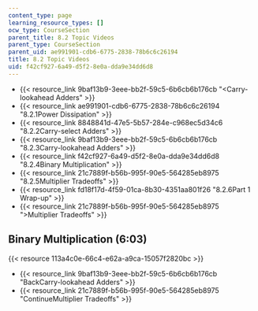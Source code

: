 ```yaml
---
content_type: page
learning_resource_types: []
ocw_type: CourseSection
parent_title: 8.2 Topic Videos
parent_type: CourseSection
parent_uid: ae991901-cdb6-6775-2838-78b6c6c26194
title: 8.2 Topic Videos
uid: f42cf927-6a49-d5f2-8e0a-dda9e34dd6d8
---
```


*   {{< resource_link 9baf13b9-3eee-bb2f-59c5-6b6cb6b176cb "\<Carry-lookahead Adders" >}}
*   {{< resource_link ae991901-cdb6-6775-2838-78b6c6c26194 "8.2.1Power Dissipation" >}}
*   {{< resource_link 8848841d-47e5-5b57-284e-c968ec5d34c6 "8.2.2Carry-select Adders" >}}
*   {{< resource_link 9baf13b9-3eee-bb2f-59c5-6b6cb6b176cb "8.2.3Carry-lookahead Adders" >}}
*   {{< resource_link f42cf927-6a49-d5f2-8e0a-dda9e34dd6d8 "8.2.4Binary Multiplication" >}}
*   {{< resource_link 21c7889f-b56b-995f-90e5-564285eb8975 "8.2.5Multiplier Tradeoffs" >}}
*   {{< resource_link fd18f17d-4f59-01ca-8b30-4351aa801f26 "8.2.6Part 1 Wrap-up" >}}
*   {{< resource_link 21c7889f-b56b-995f-90e5-564285eb8975 "\>Multiplier Tradeoffs" >}}

Binary Multiplication (6:03)
----------------------------

{{< resource 113a4c0e-66c4-e62a-a9ca-15057f2820bc >}}

*   {{< resource_link 9baf13b9-3eee-bb2f-59c5-6b6cb6b176cb "BackCarry-lookahead Adders" >}}
*   {{< resource_link 21c7889f-b56b-995f-90e5-564285eb8975 "ContinueMultiplier Tradeoffs" >}}
